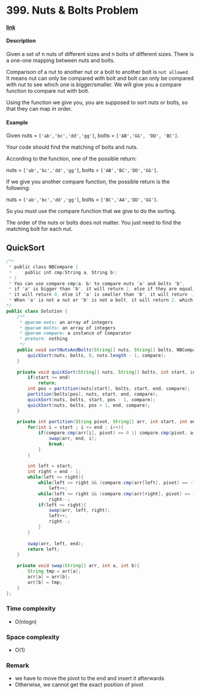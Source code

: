 # 399. Nuts & Bolts Problem

#### [link](https://leetcode.com/problems/XXX/description/)

#### Description
Given a set of n nuts of different sizes and n bolts of different sizes. There is a one-one mapping between nuts and bolts.

Comparison of a nut to another nut or a bolt to another bolt is `not allowed`. It means nut can only be compared with bolt and bolt can only be compared with nut to see which one is bigger/smaller. We will give you a compare function to compare nut with bolt.

Using the function we give you, you are supposed to sort nuts or bolts, so that they can map in order.

#### Example
Given nuts = `['ab','bc','dd','gg']`, bolts = `['AB','GG', 'DD', 'BC']`.

Your code should find the matching of bolts and nuts.

According to the function, one of the possible return:

nuts = `['ab','bc','dd','gg']`, bolts = `['AB','BC','DD','GG']`.

If we give you another compare function, the possible return is the following:

nuts = `['ab','bc','dd','gg']`, bolts = `['BC','AA','DD','GG']`.

So you must use the compare function that we give to do the sorting.

The order of the nuts or bolts does not matter. You just need to find the matching bolt for each nut.

## QuickSort
```java
/**
 * public class NBCompare {
 *     public int cmp(String a, String b);
 * }
 * You can use compare.cmp(a, b) to compare nuts "a" and bolts "b",
 * if "a" is bigger than "b", it will return 1, else if they are equal,
 * it will return 0, else if "a" is smaller than "b", it will return -1.
 * When "a" is not a nut or "b" is not a bolt, it will return 2, which is not valid.
*/
public class Solution {
    /**
     * @param nuts: an array of integers
     * @param bolts: an array of integers
     * @param compare: a instance of Comparator
     * @return: nothing
     */
    public void sortNutsAndBolts(String[] nuts, String[] bolts, NBComparator compare) {
        quickSort(nuts, bolts, 0, nuts.length - 1, compare);
    }
    
    private void quickSort(String[] nuts, String[] bolts, int start, int end, NBComparator compare){
        if(start >= end)
            return;
        int pos = partition(nuts[start], bolts, start, end, compare);
        partition(bolts[pos], nuts, start, end, compare);
        quickSort(nuts, bolts, start, pos - 1, compare);
        quickSort(nuts, bolts, pos + 1, end, compare);
    }
    
    private int partition(String pivot, String[] arr, int start, int end, NBComparator compare){
        for(int i = start ; i <= end ; i++){
            if(compare.cmp(arr[i], pivot) == 0 || compare.cmp(pivot, arr[i]) == 0){
                swap(arr, end, i);
                break;
            }
        }
        
        int left = start;
        int right = end - 1;
        while(left <= right){
            while(left <= right && (compare.cmp(arr[left], pivot) == -1 || compare.cmp(pivot, arr[left]) == 1))
                left++;
            while(left <= right && (compare.cmp(arr[right], pivot) == 1 || compare.cmp(pivot, arr[right]) == -1))
                right--;
            if(left <= right){
                swap(arr, left, right);
                left++;
                right--;
            }
        }
        
        swap(arr, left, end);
        return left;
    }
    
    private void swap(String[] arr, int a, int b){
        String tmp = arr[a];
        arr[a] = arr[b];
        arr[b] = tmp;
    }
};
```
### Time complexity
* O(nlogn)
### Space complexity
* O(1)
### Remark
* we have to move the pivot to the end and insert it afterwards
* Otherwise, we cannot get the exact position of pivot